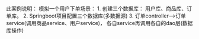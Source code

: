 此案例说明：
    模拟一个用户下单场景：
        1.  创建三个数据库： 用户库、商品库、订单库。
        2.  Springboot项目配置三个数据库(多数据源)
        3.  订单controller-->订单service(调用商品service、用户service)， 各自service再调用各自的dao层(数据库操作)